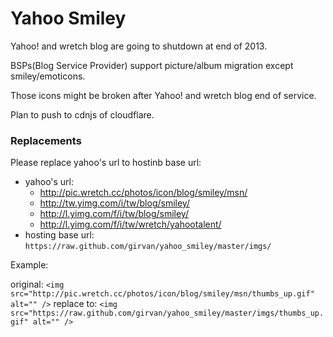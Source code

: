Yahoo Smiley
=========

Yahoo! and wretch blog are going to shutdown at end of 2013.

BSPs(Blog Service Provider) support picture/album migration except smiley/emoticons.

Those icons might be broken after Yahoo! and wretch blog end of service.

Plan to push to cdnjs of cloudflare.

### Replacements
Please replace yahoo's url to hostinb base url:
* yahoo's url:
  * http://pic.wretch.cc/photos/icon/blog/smiley/msn/
  * http://tw.yimg.com/i/tw/blog/smiley/
  * http://l.yimg.com/f/i/tw/blog/smiley/
  * http://l.yimg.com/f/i/tw/wretch/yahootalent/
* hosting base url: ```https://raw.github.com/girvan/yahoo_smiley/master/imgs/```

Example:

original: ``` <img src="http://pic.wretch.cc/photos/icon/blog/smiley/msn/thumbs_up.gif" alt="" /> ```
replace to: ```<img src="https://raw.github.com/girvan/yahoo_smiley/master/imgs/thumbs_up.gif" alt="" />```
